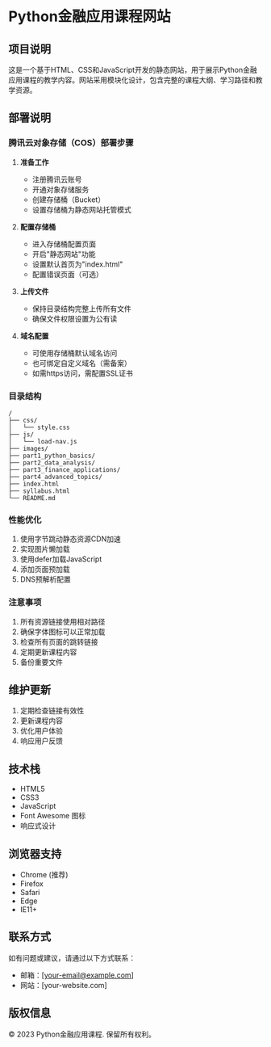 # Python金融应用课程网站

## 项目说明
这是一个基于HTML、CSS和JavaScript开发的静态网站，用于展示Python金融应用课程的教学内容。网站采用模块化设计，包含完整的课程大纲、学习路径和教学资源。

## 部署说明

### 腾讯云对象存储（COS）部署步骤

1. **准备工作**
   - 注册腾讯云账号
   - 开通对象存储服务
   - 创建存储桶（Bucket）
   - 设置存储桶为静态网站托管模式

2. **配置存储桶**
   - 进入存储桶配置页面
   - 开启"静态网站"功能
   - 设置默认首页为"index.html"
   - 配置错误页面（可选）

3. **上传文件**
   - 保持目录结构完整上传所有文件
   - 确保文件权限设置为公有读

4. **域名配置**
   - 可使用存储桶默认域名访问
   - 也可绑定自定义域名（需备案）
   - 如需https访问，需配置SSL证书

### 目录结构
```
/
├── css/
│   └── style.css
├── js/
│   └── load-nav.js
├── images/
├── part1_python_basics/
├── part2_data_analysis/
├── part3_finance_applications/
├── part4_advanced_topics/
├── index.html
├── syllabus.html
└── README.md
```

### 性能优化
1. 使用字节跳动静态资源CDN加速
2. 实现图片懒加载
3. 使用defer加载JavaScript
4. 添加页面预加载
5. DNS预解析配置

### 注意事项
1. 所有资源链接使用相对路径
2. 确保字体图标可以正常加载
3. 检查所有页面的跳转链接
4. 定期更新课程内容
5. 备份重要文件

## 维护更新
1. 定期检查链接有效性
2. 更新课程内容
3. 优化用户体验
4. 响应用户反馈

## 技术栈
- HTML5
- CSS3
- JavaScript
- Font Awesome 图标
- 响应式设计

## 浏览器支持
- Chrome (推荐)
- Firefox
- Safari
- Edge
- IE11+

## 联系方式
如有问题或建议，请通过以下方式联系：
- 邮箱：[your-email@example.com]
- 网站：[your-website.com]

## 版权信息
© 2023 Python金融应用课程. 保留所有权利。